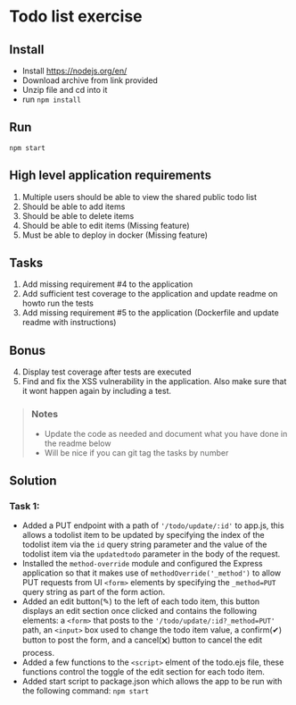 # Todo list exercise

## Install

- Install https://nodejs.org/en/
- Download archive from link provided
- Unzip file and cd into it
- run `npm install`

## Run
`npm start`

## High level application requirements
1. Multiple users should be able to view the shared public todo list
2. Should be able to add items
3. Should be able to delete items
4. Should be able to edit items (Missing feature)
5. Must be able to deploy in docker (Missing feature)

## Tasks
1. Add missing requirement #4 to the application
2. Add sufficient test coverage to the application and update readme on howto run the tests
3. Add missing requirement #5 to the application (Dockerfile and update readme with instructions)

## Bonus
4. Display test coverage after tests are executed
5. Find and fix the XSS vulnerability in the application. Also make sure that it wont happen again by including a test.

> ### Notes
> - Update the code as needed and document what you have done in the readme below
> - Will be nice if you can git tag the tasks by number

## Solution

### Task 1:

* Added a PUT endpoint with a path of `'/todo/update/:id'` to app.js, this allows a todolist item to be updated by specifying the index of the todolist item via the `id` query string parameter and the value of the todolist item via the `updatedtodo` parameter in the body of the request.
* Installed the `method-override` module and configured the Express application so that it makes use of `methodOverride('_method')` to allow PUT requests from UI `<form>` elements by specifying the `_method=PUT` query string as part of the form action.
* Added an edit button(✎) to the left of each todo item, this button displays an edit section once clicked and contains the following elements: a `<form>` that posts to the `'/todo/update/:id?_method=PUT'` path, an `<input>` box used to change the todo item value, a confirm(✔) button to post the form, and a cancel(🗙) button to cancel the edit process.
* Added a few functions to the `<script>` elment of the todo.ejs file, these functions control the toggle of the edit section for each todo item.
* Added start script to package.json which allows the app to be run with the following command: `npm start`

